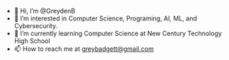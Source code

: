 - 👋 Hi, I’m @GreydenB
- 👀 I’m interested in Computer Science, Programing, AI, ML, and Cybersecurity.
- 🌱 I’m currently learning Computer Science at New Century Technology High School
- 📫 How to reach me at greybadgett@gmail.com
